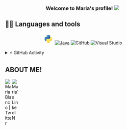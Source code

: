 
<h3 align="center">
  Welcome to Maria's profile!
  <img src="https://media.giphy.com/media/hvRJCLFzcasrR4ia7z/giphy.gif" width="28">
</h3>

## 👨‍💻 Languages and tools

<p align="center">
  <a href="https://github.com/search?q=user%3AMariaBlancoGonzalez+is%3Arepo+language%3Apython">
    <img alt="Python" title="Python" height="36px"
      src="https://raw.githubusercontent.com/github/explore/80688e429a7d4ef2fca1e82350fe8e3517d3494d/topics/python/python.png"></a>
  <a href="https://github.com/search?q=user%3AMariaBlancoGonzalez+is%3Arepo+language%3Ajava">
    <img alt="Java" title="Java" height="36px"
      src="https://img.icons8.com/color/48/000000/java-coffee-cup-logo.png"></a>
  <a><img alt="GitHub" title="GitHub" height="36px"
      src="https://i.imgur.com/DZgetVv.png"></a>
  <a><img alt="Visual Studio" title="Visual Studio Code" height="36px"
      src="https://img.icons8.com/fluent/48/000000/visual-studio-code-2019.png"></a>
</p>

<!-- https://github.com/jamesgeorge007/github-activity-readme -->
<details>
  <summary>⚡ GitHub Activity</summary>
  <br/>

<!--START_SECTION:activity-->
<!-- https://github.com/ashutosh00710/github-readme-activity-graph -->
<a href="https://github.com/ashutosh00710/github-readme-activity-graph"><img alt="MariaBlancoGonzalez's Activity Graph" src="https://activity-graph.herokuapp.com/graph?username=MariaBlancoGonzalez&bg_color=0D1117&color=5BCDEC&line=5BCDEC&point=FFFFFF&hide_border=true" /></a>

![Maria's GitHub stats](https://github-readme-stats.vercel.app/api?username=MariaBlancoGonzalez&show_icons=true&theme=gotham)
<!--END_SECTION:activity-->
</details>

## ABOUT ME!
<a href="https://twitter.com/Maria_18bg">
  <img align="left" alt="Maria Blanco | Twitter" width="22px" src="https://raw.githubusercontent.com/peterthehan/peterthehan/master/assets/twitter.svg" />
</a>
<a href="https://www.linkedin.com/in/maría-blanco-gonzález-mohíno-08a75620b/">
  <img align="left" alt="Maria's LinkedIN" width="22px" src="https://raw.githubusercontent.com/peterthehan/peterthehan/master/assets/linkedin.svg" />
</a>
